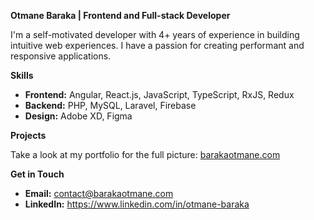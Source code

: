 **Otmane Baraka | Frontend and Full-stack Developer**

I'm a self-motivated developer with 4+ years of experience in building intuitive web experiences. I have a passion for creating performant and responsive applications.

**Skills**

* **Frontend:** Angular, React.js, JavaScript, TypeScript, RxJS, Redux
* **Backend:** PHP, MySQL, Laravel, Firebase
* **Design:** Adobe XD, Figma

**Projects**

Take a look at my portfolio for the full picture: [barakaotmane.com](barakaotmane.com) 

**Get in Touch**

* **Email:** contact@barakaotmane.com
* **LinkedIn:** https://www.linkedin.com/in/otmane-baraka 
